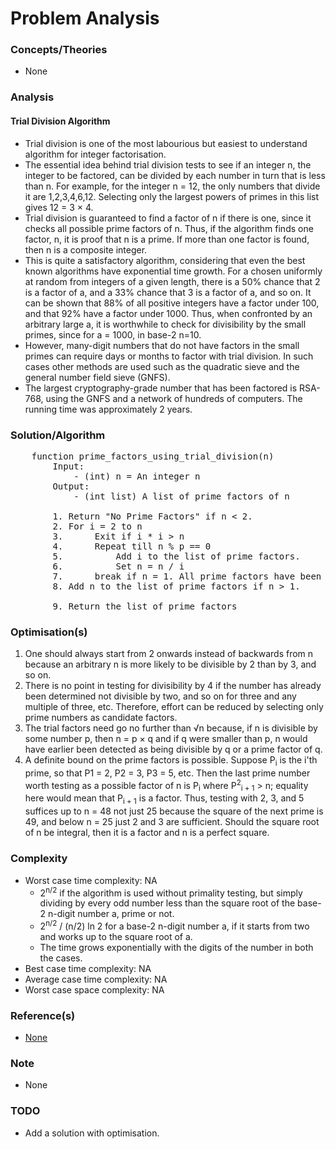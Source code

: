 # Problem Analysis

### Concepts/Theories
* None

### Analysis

#### Trial Division Algorithm
- Trial division is one of the most labourious but easiest to understand algorithm for integer factorisation.
- The essential idea behind trial division tests to see if an integer n, the integer to be factored, can be divided by
  each number in turn that is less than n. For example, for the integer n = 12, the only numbers that divide it are
  1,2,3,4,6,12. Selecting only the largest powers of primes in this list gives 12 = 3 × 4.
- Trial division is guaranteed to find a factor of n if there is one, since it checks all possible prime factors of n.
  Thus, if the algorithm finds one factor, n, it is proof that n is a prime. If more than one factor is found, then n
  is a composite integer.
- This is quite a satisfactory algorithm, considering that even the best known algorithms have exponential time growth.
  For a chosen uniformly at random from integers of a given length, there is a 50% chance that 2 is a factor of a, and
  a 33% chance that 3 is a factor of a, and so on. It can be shown that 88% of all positive integers have a factor under
  100, and that 92% have a factor under 1000. Thus, when confronted by an arbitrary large a, it is worthwhile to check
  for divisibility by the small primes, since for a = 1000, in base-2 n=10.
- However, many-digit numbers that do not have factors in the small primes can require days or months to factor with
  trial division. In such cases other methods are used such as the quadratic sieve and the general number field sieve
  (GNFS).
- The largest cryptography-grade number that has been factored is RSA-768, using the GNFS and a network of hundreds of
  computers. The running time was approximately 2 years.

### Solution/Algorithm
<pre>
    function prime_factors_using_trial_division(n)
        Input: 
            - (int) n = An integer n
        Output: 
            - (int list) A list of prime factors of n
    
        1. Return "No Prime Factors" if n < 2.
        2. For i = 2 to n
        3.      Exit if i * i > n
        4.      Repeat till n % p == 0
        5.          Add i to the list of prime factors.
        6.          Set n = n / i
        7.      break if n = 1. All prime factors have been found. Hence no need to continue.
        8. Add n to the list of prime factors if n > 1.

        9. Return the list of prime factors
</pre>

### Optimisation(s)
1. One should always start from 2 onwards instead of backwards from n because an arbitrary n is more likely to be
   divisible by 2 than by 3, and so on.
2. There is no point in testing for divisibility by 4 if the number has already been determined not divisible by two,
   and so on for three and any multiple of three, etc. Therefore, effort can be reduced by selecting only prime numbers
   as candidate factors.
3. The trial factors need go no further than  √n because, if n is divisible by some number p, then n = p × q and if q
   were smaller than p, n would have earlier been detected as being divisible by q or a prime factor of q.
4. A definite bound on the prime factors is possible. Suppose P<sub>i</sub> is the i'th prime, so that P1 = 2, P2 = 3,
   P3 = 5, etc. Then the last prime number worth testing as a possible factor of n is P<sub>i</sub> where
   P<sup>2</sup><sub>i + 1</sub> > n; equality here would mean that P<sub>i + 1</sub> is a factor. Thus, testing with
   2, 3, and 5 suffices up to n = 48 not just 25 because the square of the next prime is 49, and below n = 25 just 2 and
   3 are sufficient. Should the square root of n be integral, then it is a factor and n is a perfect square.
   
### Complexity
* Worst case time complexity: NA
    - 2<sup>n/2</sup> if the algorithm is used without primality testing, but simply dividing by every odd number less
      than the square root of the base-2 n-digit number a, prime or not.
    - 2<sup>n/2</sup> / (n/2) ln 2 for a base-2 n-digit number a, if it starts from two and works up to the square root
      of a.
    - The time grows exponentially with the digits of the number in both the cases.
* Best case time complexity: NA
* Average case time complexity: NA
* Worst case space complexity: NA

### Reference(s)
- [None](#)

### Note
- None

### TODO
- Add a solution with optimisation.
